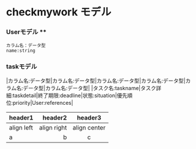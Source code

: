 # checkmywork モデル


### Userモデル **
    カラム名：データ型
    name:string


### taskモデル
|カラム名:データ型|カラム名:データ型|カラム名:データ型|カラム名:データ型|カラム名:データ型|カラム名:データ型|
|タスク名:taskname|タスク詳細:taskdetail|終了期限:deadline|状態:situation|優先順位:priority|User:references|

|header1|header2|header3|
|:--|--:|:--:|
|align left|align right|align center|
|a|b|c|
